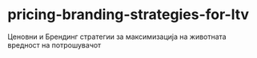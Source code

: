 # pricing-branding-strategies-for-ltv
Ценовни и Брендинг стратегии за максимизација на животната вредност на потрошувачот
